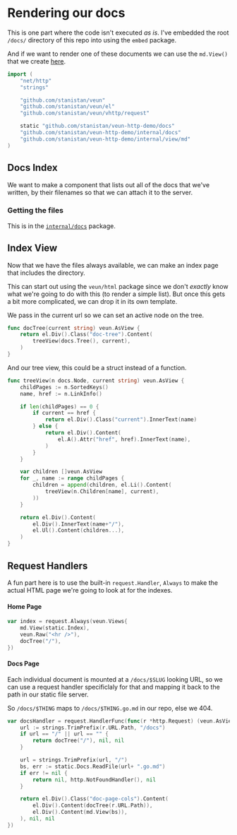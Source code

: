 # Rendering our docs

This is one part where the code isn't executed _as is_.
I've embedded the root `/docs/` directory of this repo into
using the `embed` package.

And if we want to render one of these documents we can use
the `md.View()` that we create [here][md-view].

```go
import (
    "net/http"
    "strings"

    "github.com/stanistan/veun"
    "github.com/stanistan/veun/el"
    "github.com/stanistan/veun/vhttp/request"

    static "github.com/stanistan/veun-http-demo/docs"
    "github.com/stanistan/veun-http-demo/internal/docs"
    "github.com/stanistan/veun-http-demo/internal/view/md"
)
```

## Docs Index

We want to make a component that lists out all of the docs
that we've written, by their filenames so that we can attach
it to the server.

### Getting the files

This is in the [`internal/docs`](/docs/internal/docs/tree) package.

## Index View

Now that we have the files always available, we can make an index page that includes
the directory.

This can start out using the `veun/html` package since we don't _exactly_ know what
we're going to do with this (to render a simple list). But once this gets a bit
more complicated, we can drop it in its own template.

We pass in the current url so we can set an active node on the tree.

```go
func docTree(current string) veun.AsView {
	return el.Div().Class("doc-tree").Content(
		treeView(docs.Tree(), current),
	)
}
```

And our tree view, this could be a struct instead of a function.

```go
func treeView(n docs.Node, current string) veun.AsView {
	childPages := n.SortedKeys()
	name, href := n.LinkInfo()

	if len(childPages) == 0 {
		if current == href {
			return el.Div().Class("current").InnerText(name)
		} else {
			return el.Div().Content(
                el.A().Attr("href", href).InnerText(name),
            )
		}
	}

	var children []veun.AsView
	for _, name := range childPages {
		children = append(children, el.Li().Content(
			treeView(n.Children[name], current),
		))
	}

	return el.Div().Content(
		el.Div().InnerText(name+"/"),
		el.Ul().Content(children...),
	)
}
```

## Request Handlers

A fun part here is to use the built-in `request.Handler`, `Always` to make
the actual HTML page we're going to look at for the indexes.

#### Home Page

```go
var index = request.Always(veun.Views{
    md.View(static.Index),
    veun.Raw("<hr />"),
    docTree("/"),
})
```

#### Docs Page

Each individual document is mounted at a `/docs/$SLUG` looking
URL, so we can use a request handler specificlaly for that and
mapping it back to the path in our static file server.

So `/docs/$THING` maps to `/docs/$THING.go.md` in our repo, else we 404.

```go
var docsHandler = request.HandlerFunc(func(r *http.Request) (veun.AsView, http.Handler, error) {
    url := strings.TrimPrefix(r.URL.Path, "/docs")
	if url == "/" || url == "" {
        return docTree("/"), nil, nil
	}

    url = strings.TrimPrefix(url, "/")
	bs, err := static.Docs.ReadFile(url+ ".go.md")
	if err != nil {
		return nil, http.NotFoundHandler(), nil
	}

    return el.Div().Class("doc-page-cols").Content(
        el.Div().Content(docTree(r.URL.Path)),
        el.Div().Content(md.View(bs)),
    ), nil, nil
})
```

[md-view]: /docs/internal/view/md/view
